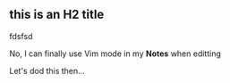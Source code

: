 
## this is an H2 title

fdsfsd

No, I can finally use Vim mode in my **Notes** when editting 

Let's dod this then...